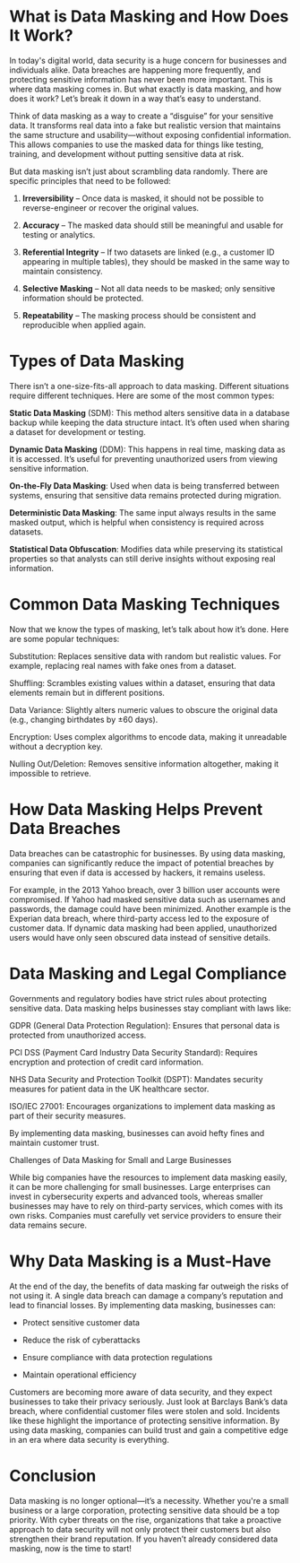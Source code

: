 # What is Data Masking and How Does It Work?

In today's digital world, data security is a huge concern for businesses and individuals alike. Data breaches are happening more frequently, and protecting sensitive information has never been more important. This is where data masking comes in. But what exactly is data masking, and how does it work? Let’s break it down in a way that’s easy to understand.


Think of data masking as a way to create a “disguise” for your sensitive data. It transforms real data into a fake but realistic version that maintains the same structure and usability—without exposing confidential information. This allows companies to use the masked data for things like testing, training, and development without putting sensitive data at risk.

But data masking isn’t just about scrambling data randomly. There are specific principles that need to be followed:

1. **Irreversibility** – Once data is masked, it should not be possible to reverse-engineer or recover the original values.

2. **Accuracy** – The masked data should still be meaningful and usable for testing or analytics.

3. **Referential Integrity** – If two datasets are linked (e.g., a customer ID appearing in multiple tables), they should be masked in the same way to maintain consistency.

4. **Selective Masking** – Not all data needs to be masked; only sensitive information should be protected.

5. **Repeatability** – The masking process should be consistent and reproducible when applied again.

# Types of Data Masking

There isn’t a one-size-fits-all approach to data masking. Different situations require different techniques. Here are some of the most common types:

**Static Data Masking** (SDM): This method alters sensitive data in a database backup while keeping the data structure intact. It’s often used when sharing a dataset for development or testing.

**Dynamic Data Masking** (DDM): This happens in real time, masking data as it is accessed. It’s useful for preventing unauthorized users from viewing sensitive information.

**On-the-Fly Data Masking**: Used when data is being transferred between systems, ensuring that sensitive data remains protected during migration.

**Deterministic Data Masking**: The same input always results in the same masked output, which is helpful when consistency is required across datasets.

**Statistical Data Obfuscation**: Modifies data while preserving its statistical properties so that analysts can still derive insights without exposing real information.

# Common Data Masking Techniques

Now that we know the types of masking, let’s talk about how it’s done. Here are some popular techniques:

Substitution: Replaces sensitive data with random but realistic values. For example, replacing real names with fake ones from a dataset.

Shuffling: Scrambles existing values within a dataset, ensuring that data elements remain but in different positions.

Data Variance: Slightly alters numeric values to obscure the original data (e.g., changing birthdates by ±60 days).

Encryption: Uses complex algorithms to encode data, making it unreadable without a decryption key.

Nulling Out/Deletion: Removes sensitive information altogether, making it impossible to retrieve.

# How Data Masking Helps Prevent Data Breaches

Data breaches can be catastrophic for businesses. By using data masking, companies can significantly reduce the impact of potential breaches by ensuring that even if data is accessed by hackers, it remains useless.

For example, in the 2013 Yahoo breach, over 3 billion user accounts were compromised. If Yahoo had masked sensitive data such as usernames and passwords, the damage could have been minimized. Another example is the Experian data breach, where third-party access led to the exposure of customer data. If dynamic data masking had been applied, unauthorized users would have only seen obscured data instead of sensitive details.

# Data Masking and Legal Compliance

Governments and regulatory bodies have strict rules about protecting sensitive data. Data masking helps businesses stay compliant with laws like:

GDPR (General Data Protection Regulation): Ensures that personal data is protected from unauthorized access.

PCI DSS (Payment Card Industry Data Security Standard): Requires encryption and protection of credit card information.

NHS Data Security and Protection Toolkit (DSPT): Mandates security measures for patient data in the UK healthcare sector.

ISO/IEC 27001: Encourages organizations to implement data masking as part of their security measures.

By implementing data masking, businesses can avoid hefty fines and maintain customer trust.

Challenges of Data Masking for Small and Large Businesses

While big companies have the resources to implement data masking easily, it can be more challenging for small businesses. Large enterprises can invest in cybersecurity experts and advanced tools, whereas smaller businesses may have to rely on third-party services, which comes with its own risks. Companies must carefully vet service providers to ensure their data remains secure.

# Why Data Masking is a Must-Have 

At the end of the day, the benefits of data masking far outweigh the risks of not using it. A single data breach can damage a company’s reputation and lead to financial losses. By implementing data masking, businesses can:

- Protect sensitive customer data

- Reduce the risk of cyberattacks

- Ensure compliance with data protection regulations

- Maintain operational efficiency

Customers are becoming more aware of data security, and they expect businesses to take their privacy seriously. Just look at Barclays Bank’s data breach, where confidential customer files were stolen and sold. Incidents like these highlight the importance of protecting sensitive information. By using data masking, companies can build trust and gain a competitive edge in an era where data security is everything.

# Conclusion

Data masking is no longer optional—it’s a necessity. Whether you're a small business or a large corporation, protecting sensitive data should be a top priority. With cyber threats on the rise, organizations that take a proactive approach to data security will not only protect their customers but also strengthen their brand reputation. If you haven’t already considered data masking, now is the time to start!

